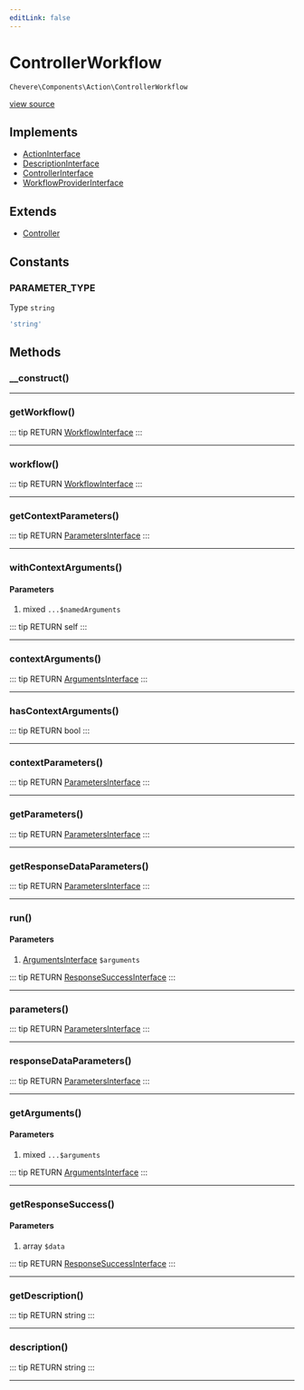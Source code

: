 ```yaml
---
editLink: false
---
```


# ControllerWorkflow

`Chevere\Components\Action\ControllerWorkflow`

[view source](https://github.com/chevere/chevere/blob/master/Action/ControllerWorkflow.php)

## Implements

- [ActionInterface](../../Interfaces/Action/ActionInterface.md)
- [DescriptionInterface](../../Interfaces/Common/DescriptionInterface.md)
- [ControllerInterface](../../Interfaces/Action/ControllerInterface.md)
- [WorkflowProviderInterface](../../Interfaces/Workflow/WorkflowProviderInterface.md)

## Extends

- [Controller](./Controller.md)

## Constants

### PARAMETER_TYPE

Type `string`

```php
'string'
```

## Methods

### __construct()

---

### getWorkflow()

::: tip RETURN
[WorkflowInterface](../../Interfaces/Workflow/WorkflowInterface.md)
:::

---

### workflow()

::: tip RETURN
[WorkflowInterface](../../Interfaces/Workflow/WorkflowInterface.md)
:::

---

### getContextParameters()

::: tip RETURN
[ParametersInterface](../../Interfaces/Parameter/ParametersInterface.md)
:::

---

### withContextArguments()

#### Parameters

1. mixed `...$namedArguments`

::: tip RETURN
self
:::

---

### contextArguments()

::: tip RETURN
[ArgumentsInterface](../../Interfaces/Parameter/ArgumentsInterface.md)
:::

---

### hasContextArguments()

::: tip RETURN
bool
:::

---

### contextParameters()

::: tip RETURN
[ParametersInterface](../../Interfaces/Parameter/ParametersInterface.md)
:::

---

### getParameters()

::: tip RETURN
[ParametersInterface](../../Interfaces/Parameter/ParametersInterface.md)
:::

---

### getResponseDataParameters()

::: tip RETURN
[ParametersInterface](../../Interfaces/Parameter/ParametersInterface.md)
:::

---

### run()

#### Parameters

1. [ArgumentsInterface](../../Interfaces/Parameter/ArgumentsInterface.md) `$arguments`

::: tip RETURN
[ResponseSuccessInterface](../../Interfaces/Response/ResponseSuccessInterface.md)
:::

---

### parameters()

::: tip RETURN
[ParametersInterface](../../Interfaces/Parameter/ParametersInterface.md)
:::

---

### responseDataParameters()

::: tip RETURN
[ParametersInterface](../../Interfaces/Parameter/ParametersInterface.md)
:::

---

### getArguments()

#### Parameters

1. mixed `...$arguments`

::: tip RETURN
[ArgumentsInterface](../../Interfaces/Parameter/ArgumentsInterface.md)
:::

---

### getResponseSuccess()

#### Parameters

1. array `$data`

::: tip RETURN
[ResponseSuccessInterface](../../Interfaces/Response/ResponseSuccessInterface.md)
:::

---

### getDescription()

::: tip RETURN
string
:::

---

### description()

::: tip RETURN
string
:::

---

